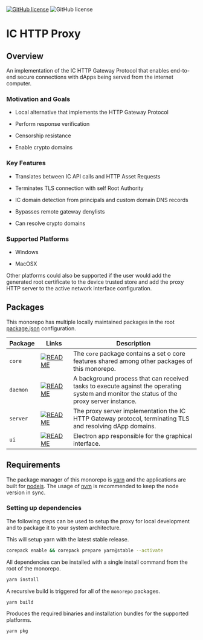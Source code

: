 [![GitHub license](https://img.shields.io/badge/license-Apache%202.0-blue.svg?style=flat-square)](https://opensource.org/licenses/Apache-2.0)
![GitHub license](https://img.shields.io/badge/support-windows,%20macosx-blue.svg?style=flat-square)

# IC HTTP Proxy

## Overview

An implementation of the IC HTTP Gateway Protocol that enables end-to-end secure connections with dApps being served from the internet computer.

### Motivation and Goals

* Local alternative that implements the HTTP Gateway Protocol

* Perform response verification

* Censorship resistance

* Enable crypto domains

### Key Features

* Translates between IC API calls and HTTP Asset Requests

* Terminates TLS connection with self Root Authority

* IC domain detection from principals and custom domain DNS records

* Bypasses remote gateway denylists

* Can resolve crypto domains

### Supported Platforms

* Windows

* MacOSX

Other platforms could also be supported if the user would add the generated root certificate to the device trusted store and add the proxy HTTP server to the active network interface configuration.

## Packages

This monorepo has multiple locally maintained packages in the root [package.json](package.json) configuration.

| Package | Links | Description |
|---|---|---|
| `core` | [![README](https://img.shields.io/badge/-README-blue?style=flat-square)](https://github.com/dfinity/http-proxy-poc/tree/main/packages/core) | The `core` package contains a set o core features shared among other packages of this monorepo. |  
| `daemon` | [![README](https://img.shields.io/badge/-README-blue?style=flat-square)](https://github.com/dfinity/http-proxy-poc/tree/main/packages/daemon) | A background process that can received tasks to execute against the operating system and monitor the status of the proxy server instance. |  
| `server` | [![README](https://img.shields.io/badge/-README-blue?style=flat-square)](https://github.com/dfinity/http-proxy-poc/tree/main/packages/server) | The proxy server implementation the IC HTTP Gateway protocol, terminating TLS and resolving dApp domains. |
| `ui` | [![README](https://img.shields.io/badge/-README-blue?style=flat-square)](https://github.com/dfinity/http-proxy-poc/tree/main/packages/ui) | Electron app responsible for the graphical interface. |

## Requirements

The package manager of this monorepo is [yarn](https://yarnpkg.com/) and the applications are built for [nodejs](https://nodejs.org/en). The usage of [nvm](https://github.com/nvm-sh/nvm) is recommended to keep the node version in sync.

### Setting up dependencies

The following steps can be used to setup the proxy for local development and to package it to your system architecture.

This will setup yarn with the latest stable release.

```bash
corepack enable && corepack prepare yarn@stable --activate
```

All dependencies can be installed with a single install command from the root of the monorepo.
```bash
yarn install
```

A recursive build is triggered for all of the `monorepo` packages.
```bash
yarn build
```

Produces the required binaries and installation bundles for the supported platforms.
```bash
yarn pkg
```
